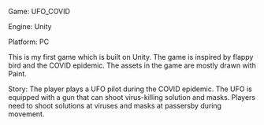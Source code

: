 Game: UFO _ COVID

Engine: Unity

Platform: PC

This is my first game which is built on Unity. The game is inspired by flappy bird and the COVID epidemic.
The assets in the game are mostly drawn with Paint.

Story: The player plays a UFO pilot during the COVID epidemic. The UFO is equipped with a gun that can shoot virus-killing solution and masks. Players need to shoot solutions at viruses and masks at passersby during movement.
